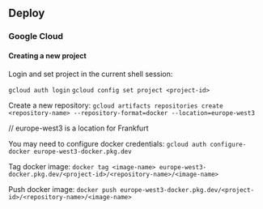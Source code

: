## Deploy

### Google Cloud

#### Creating a new project

Login and set project in the current shell session:

`gcloud auth login`
`gcloud config set project <project-id>`

Create a new repository:
`gcloud artifacts repositories create <repository-name> --repository-format=docker --location=europe-west3`

// europe-west3 is a location for Frankfurt

You may need to configure docker credentials:
`gcloud auth configure-docker europe-west3-docker.pkg.dev`

Tag docker image:
`docker tag <image-name> europe-west3-docker.pkg.dev/<project-id>/<repository-name>/<image-name>`

Push docker image:
`docker push europe-west3-docker.pkg.dev/<project-id>/<repository-name>/<image-name>`
